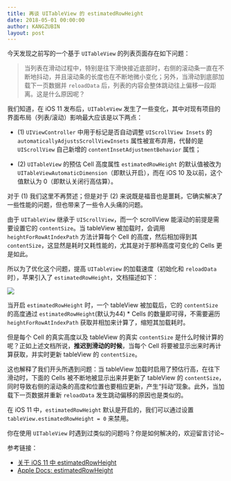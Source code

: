 ```yaml
---
title: 再谈 UITableView 的 estimatedRowHeight
date: 2018-05-01 00:00:00
author: KANGZUBIN
layout: post
---
```



今天发现之前写的一个基于 `UITableView` 的列表页面存在如下问题：

> 当列表在滑动过程中，特别是往下滑快接近底部时，右侧的滚动条一直在不断地抖动，并且滚动条的长度也在不断地微小变化；另外，当滑动到底部加载下一页数据并 `reloadData` 后，列表的内容会整体跳动往上偏移一段距离。这是什么原因呢？

我们知道，在 iOS 11 发布后，`UITableView` 发生了一些变化，其中对现有项目的界面布局（列表/滚动）影响最大应该是以下两点：

* (1) `UIViewController` 中用于标记是否自动调整 `UIScrollView Insets` 的 `automaticallyAdjustsScrollViewInsets` 属性被宣布弃用，代替的是 `UIScrollView` 自己新增的 `contentInsetAdjustmentBehavior` 属性；

* (2) `UITableView` 的预估 Cell 高度属性 `estimatedRowHeight` 的默认值被改为 `UITableViewAutomaticDimension`（即默认开启），而在 iOS 10 及以前，这个值默认为 0（即默认关闭行高估算）。

对于 (1) 我们这里不再赘述；但是对于 (2) 来说既是福音也是噩耗，它确实解决了一些性能的问题，但也带来了一些令人头痛的问题。

由于 `UITableView` 继承于 `UIScrollView`，而一个 scrollView 能滚动的前提是需要设置它的 `contentSize`。当 tableView 被加载时，会调用 `heightForRowAtIndexPath` 方法计算每个 Cell 的高度，然后相加得到其 `contentSize`，这显然是耗时又耗性能的，尤其是对于那种高度可变化的 Cells 更是如此。

所以为了优化这个问题，提高 `UITableView` 的加载速度（初始化和 `reloadData` 时），苹果引入了 `estimatedRowHeight`，文档描述如下：

![](https://github.com/awesome-tips/iOS-Tips/blob/master/images/2018/05/7-1.png?raw=true)

当开启 `estimatedRowHeight` 时，一个 tableView 被加载后，它的 `contentSize` 的高度通过 `estimatedRowHeight`(默认为44) * Cells 的数量即可得，不需要遍历 `heightForRowAtIndexPath` 获取并相加来计算了，缩短其加载耗时。

但是每个 Cell 的真实高度以及 tableView 的真实 `contentSize` 是什么时候计算的呢？正如上述文档所说，**推迟到滑动的时候**，当每个 Cell 将要被显示出来时再计算获取，并实时更新 tableView 的 `contentSize`。

这也解释了我们开头所遇到问题：当 tableView 加载时启用了预估行高，在往下滑动时，下面的 Cells 被不断地被显示出来并更新了 tableView 的 `contentSize`，同时导致右侧的滚动条的高度和位置也要相应更新，产生“抖动”现象。此外，当加载下一页数据并重新 `reloadData` 发生跳动偏移的原因也是类似的。

在 iOS 11 中，`estimatedRowHeight` 默认是开启的，我们可以通过设置 `tableView.estimatedRowHeight = 0` 来禁用。

你在使用 `UITableView` 时遇到过类似的问题吗？你是如何解决的，欢迎留言讨论~ 

参考链接：
* [关于 iOS 11 中 estimatedRowHeight](https://www.jianshu.com/p/3d9c0daddcdb)
* [Apple Docs: estimatedRowHeight](https://developer.apple.com/documentation/uikit/uitableview/1614925-estimatedrowheight?language=objc)
